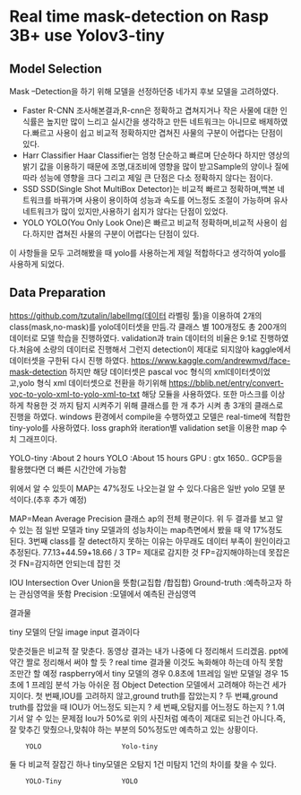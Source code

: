 # Real time mask-detection on Rasp 3B+ use Yolov3-tiny

## Model Selection
Mask –Detection을 하기 위해 모델을 선정하던중 네가지 후보 모델을 고려하였다.
- Faster R-CNN
 조사해본결과,R-cnn은 정확하고 겹쳐지거나 작은 사물에 대한 인식률은 높지만 많이 느리고 실시간을 생각하고 만든 네트워크는 아니므로 배제하였다.빠르고 사용이 쉽고 비교적 정확하지만 겹쳐진 사물의 구분이 어렵다는 단점이 있다.
 - Harr Classifier
Haar Classifier는 엄청 단순하고 빠르며 단순하다 하지만 영상의 밝기 값을 이용하기 때문에 조명,대조비에 영향을 많이 받고Sample의 양이나 질에 따라 성능에 영향을 크다 그리고 제일 큰 단점은 다소 정확하지 않다는 점이다.
- SSD
SSD(Single Shot MultiBox Detector)는 비교적 빠르고 정확하며,백본 네트워크를 바꿔가며 사용이 용이하여 성능과 속도를 어느정도 조절이 가능하며 유사네트워크가 많이 있지만,사용하기 쉽지가 않다는 단점이 있었다.
- YOLO
YOLO(You Only Look One)은 빠르고 비교적 정확하며,비교적 사용이 쉽다.하지만 겹쳐진 사물의 구분이 어렵다는 단점이 있다.

이 사항들을 모두 고려해봤을 때 yolo를 사용하는게 제일 적합하다고 생각하여 yolo를 사용하게 되었다.
## Data Preparation
https://github.com/tzutalin/labelImg(데이터 라벨링 툴)을 이용하여 2개의 class(mask,no-mask)를 yolo데이터셋을 만듬.각 클래스 별 100개정도 총 200개의 데이터로 모델 학습을 진행하였다.
validation과 train 데이터의 비율은 9:1로 진행하였다.처음에 소량의 데이터로 진행해서 그런지 detection이 제대로 되지않아 kaggle에서 데이터셋을 구한뒤 다시 진행 하였다.
https://www.kaggle.com/andrewmvd/face-mask-detection
하지만 해당 데이터셋은 pascal voc 형식의 xml데이터셋이었고,yolo 형식 xml 데이터셋으로 전환을 하기위해
https://bblib.net/entry/convert-voc-to-yolo-xml-to-yolo-xml-to-txt
해당 모듈을 사용하였다.
또한 마스크를 이상하게 착용한 것 까지 탐지 시켜주기 위해 클래스를 한 개 추가 시켜 총 3개의 클래스로 진행을 하였다.
windows 환경에서 compile을 수행하였고
모델은 real-time에 적합한 tiny-yolo를 사용하였다.
loss graph와 iteration별 validation set을 이용한 map 수치 그래프이다.

YOLO-tiny :About 2 hours YOLO :About 15 hours
GPU : gtx 1650..
GCP등을 활용했다면 더 빠른 시간안에 가능함

위에서 알 수 있듯이 MAP는 47%정도 나오는걸 알 수 있다.다음은 일반 yolo 모델 분석이다.(추후 추가 예정)

MAP=Mean Average Precision 클래스 ap의 전체 평균이다.
위 두 결과를 보고 알 수 있는 점
일반 모델과 tiny 모델과의 성능차이는 map측면에서 봤을 때 약 17%정도 된다.
3번째 class를 잘 detect하지 못하는 이유는 아무래도 데이터 부족이 원인이라고 추정된다.
77.13+44.59+18.66 / 3 
TP= 제대로 감지한 것
FP=감지해야하는데 못잡은것
FN=감지하면 안되는데 잡힌 것

IOU Intersection Over Union을 뜻함(교집합 /합집합)
Ground-truth :예측하고자 하는 관심영역을 뜻함
Precision :모델에서 예측된 관심영역


결과물

tiny 모델의 단일 image input 결과이다


맞춘것들은 비교적 잘 맞춘다.
동영상 결과는 내가 나중에 다 정리해서 드리겠음.
ppt에 약간 짤로 정리해서 써야 할 듯 ?
real time 결과물 
이것도 녹화해야 하는데 아직 못함 조만간 할 예정
raspberry에서 
tiny 모델의 경우 0.8초에 1프레임 일반 모델일 경우 15초에 1 프레임 분석 가능 
아쉬운 점 
Object Detection 모델에서 고려해야 하는건 세가지이다.
첫 번째,IOU를 고려하지 않고,ground truth를 잡았는지 ?
두 번쨰,ground truth를 잡았을 때 IOU가 어느정도 되는지 ?
세 번째,오탐지를 어느정도 하는지 ? 
1.여기서 알 수 있는 문제점 Iou가 50%로 위의 사진처럼 예측이 제대로 되는건 아니다.즉,잘 맞추긴 맞췄으나,맞춰야 하는 부분의 50%정도만 예측하고 있는 상황이다.

		YOLO					Yolo-tiny

둘 다 비교적 잘잡긴 하나 tiny모델은 오탐지 1건 미탐지 1건의 차이를 찾을 수 있다.

		YOLO-Tiny				YOLO
